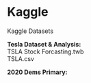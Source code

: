 # Kaggle
Kaggle Datasets

__Tesla Dataset & Analysis:__ <br />
TSLA Stock Forcasting.twb <br />
TSLA.csv

__2020 Dems Primary:__ <br />
 <br />
 <br />

